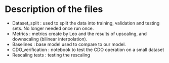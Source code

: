 # Description of the files
- Dataset_split : used to split the data into training, validation and testing sets. No longer needed once run once.
- Metrics : metrics create by Leo and the results of upscaling, and downscaling (bilinear interpolation).
- Baselines : base model used to compare to our model.
- CDO_verification : notebook to test the CDO operation on a small dataset
- Rescaling tests : testing the rescaling
